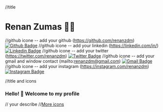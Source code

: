 //title
# Renan Zumas :man_technologist:
//github icone -- add your github (https://github.com/renanzdm)
[![Github Badge](https://img.shields.io/badge/-Github-000?style=flat-square&logo=Github&logoColor=white&link=https://github.com/lucasgdb)](https://github.com/renanzdm)
//github icone -- add your linkedin (https://linkedin.com/in/)
[![Linkedin Badge](https://img.shields.io/badge/-LinkedIn-blue?style=flat-square&logo=Linkedin&logoColor=white&link=https://www.linkedin.com/in/renan-zumas-5896b5191/)](https://www.linkedin.com/in/renan-zumas-5896b5191/)
//github icone -- add your twitter (https://twitter.com/renanzdm)
[![Twitter Badge](https://img.shields.io/badge/-Twitter-1ca0f1?style=flat-square&labelColor=1ca0f1&logo=twitter&logoColor=white&link=https://twitter.com/lgdbittencourt)](https://twitter.com/renanzdm)
//github icone -- add your gmail and window contact (mailto:renanzdm@gmail.com)
[![Gmail Badge](https://img.shields.io/badge/-Gmail-c14438?style=flat-square&logo=Gmail&logoColor=white&link=mailto:rebeccamanzi@gmail.com)](mailto:renanzdm@gmail.com)
//github icone -- add your instagram (https://instagram.com/renanzdm)
[![Instagram Badge](https://img.shields.io/badge/-Instagram-C13584?style=flat-square&labelColor=C13584&logo=instagram&logoColor=white&link=https://www.instagram.com/codepwr/)](https://www.instagram.com/renanzdm/)

//title and icons
### Hello! 👋 Welcome to my profile

// your describe
//[More icons](https://gist.github.com/rxaviers/7360908)
